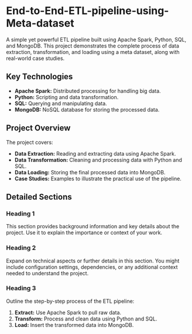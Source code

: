 # End-to-End-ETL-pipeline-using-Meta-dataset

A simple yet powerful ETL pipeline built using Apache Spark, Python, SQL, and MongoDB. This project demonstrates the complete process of data extraction, transformation, and loading using a meta dataset, along with real-world case studies.

## Key Technologies

- **Apache Spark:** Distributed processing for handling big data.
- **Python:** Scripting and data transformation.
- **SQL:** Querying and manipulating data.
- **MongoDB:** NoSQL database for storing the processed data.

## Project Overview

The project covers:
- **Data Extraction:** Reading and extracting data using Apache Spark.
- **Data Transformation:** Cleaning and processing data with Python and SQL.
- **Data Loading:** Storing the final processed data into MongoDB.
- **Case Studies:** Examples to illustrate the practical use of the pipeline.

## Detailed Sections

### Heading 1

This section provides background information and key details about the project. Use it to explain the importance or context of your work.

### Heading 2

Expand on technical aspects or further details in this section. You might include configuration settings, dependencies, or any additional context needed to understand the project.

### Heading 3

Outline the step-by-step process of the ETL pipeline:
1. **Extract:** Use Apache Spark to pull raw data.
2. **Transform:** Process and clean data using Python and SQL.
3. **Load:** Insert the transformed data into MongoDB.
